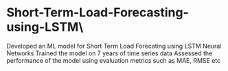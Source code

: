 # Short-Term-Load-Forecasting-using-LSTM\

Developed an ML model for Short Term Load Forecating using LSTM Neural Networks
Trained the model on 7 years of time series data
Assessed the performance of the model using evaluation metrics such as MAE, RMSE etc

